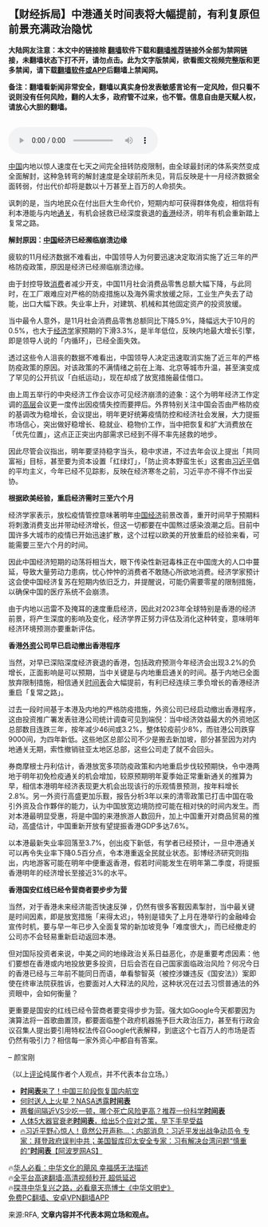  <!-- 面包屑导航 --> <h2>【财经拆局】中港通关时间表将大幅提前，有利复原但前景充满政治隐忧</h2> <p class="notice"><b>大陆网友注意：本文中的链接除 <a href="https://github.com/bannedbook/fanqiang" >翻墙</a>软件下载和<a href="https://github.com/killgcd/justmysocks/blob/master/README.md">翻墙推荐</a>链接外全部为禁网链接，未翻墙状态下打不开，请勿点击。此为文字版禁闻，欲看图文视频完整版和更多禁闻，请下载<a href="https://github.com/bannedbook/fanqiang">翻墙软件或APP</a>后翻墙上禁闻网。</p><p>备注：翻墙看新闻非常安全，翻墙以真实身份发表敏感言论有一定风险，但只看不说则没有任何风险，翻的人太多，政府管不过来，也不管。信息自由是天赋人权，请放心大胆的翻墙。</b></p>  <div class="entry"> <p><br /> <audio controls="controls" preload="metadata" src="https://www.rfa.org/cantonese/commentaries/po/com-12192022083118.html/@@stream" type="audio/mpeg"><br /> </audio></p> <p><span class='wp_keywordlink_affiliate'><a href="https://www.bannedbook.org/" title="中国" target="_blank">中国</a></span>内地以惊人速度在七天之间完全扭转防疫限制，由全球最封闭的体系突然变成全面解封，这种急转弯的解封速度是全球前所未见，背后反映是十一月经济数据全面转弱，付出代价却将是数以十万甚至上百万的人命损失。</p> <p>讽刺的是，当内地民众在付出巨大生命代价，短期内却可获得群体免疫，相信将有利本港能与内地<a href="https://www.bannedbook.org/bnews/tag/%E9%80%9A%E5%85%B3/" class="st_tag internal_tag" rel="tag" title="标签 通关 下的日志">通关</a>，有机会拯救已经深度衰退的<a href="https://www.bannedbook.org/bnews/tag/%e9%a6%99%e6%b8%af/" class="st_tag internal_tag" rel="tag" title="标签 香港 下的日志">香港</a>经济，明年有机会重新踏上复常之路。</p> <p><strong>解封原因：<a href="https://www.bannedbook.org/bnews/tag/%E4%B8%AD%E5%9B%BD/" class="st_tag internal_tag" rel="tag" title="标签 中国 下的日志">中国</a>经济已经濒临崩溃边缘</strong></p> <p>疲软的11月经济数据不难看出，中国领导人为何要迅速决定取消实施了近三年的严格防疫政策，原因是经济已经濒临崩溃边缘。</p> <p>由于封控导致<a href="https://www.bannedbook.org/bnews/tag/%e6%b6%88%e8%b4%b9/" class="st_tag internal_tag" rel="tag" title="标签 消费 下的日志">消费</a>者减少开支，中国11月社会消费品零售总额大幅下降，与此同时，在工厂艰难应对严格的防疫措施以及海外需求放缓之际，工业生产失去了动能，出口大幅下跌。失业率上升，对建筑、机械和其他固定资产的投资放缓。</p>  <p>当中最令人意外，是11月社会消费品零售总额同比下降5.9%，降幅远大于10月的0.5%，也大于<a href="https://www.bannedbook.org/bnews/tag/%E7%BB%8F%E6%B5%8E%E5%AD%A6/" class="st_tag internal_tag" rel="tag" title="标签 经济学 下的日志">经济学</a>家预期的下滑3.3%，是半年低位，反映内地最大增长引擎，即是领导人说的「内循环」，已经全面失效。</p> <p>透过这些令人沮丧的数据不难看出，中国领导人决定迅速取消实施了近三年的严格防疫政策的原因。对该政策的不满情绪之前在上海、北京等城市升温，甚至演变成了罕见的公开抗议「白纸运动」，现在却成了放宽措施最佳借口。</p> <p>由上周五举行的中央经济工作会议亦可见经济崩溃的迹象：这个为明年经济工作定调的<span class='wp_keywordlink_affiliate'><a href="https://www.bannedbook.org/bnews/ccpdope/" title="中共高层内幕" target="_blank">高层</a></span>会议更一度传出因疫情失控而要押后。外界特别关注中国会否由严格防疫的基调改为稳增长，会议提出，明年更好统筹疫情防控和经济社会发展，大力提振市场信心，突出做好稳增长、稳就业、稳物价工作，当中把恢复和扩大消费放在「优先位置」，这点正正突出内部需求已经到不得不率先拯救的地步。</p> <p>因此尽管会议指出，明年要坚持稳字当头，稳中求进，不过去年会议上提出「共同富裕」目标，甚至要为资本设置「红绿灯」，「防止资本野蛮生长」这套由<a href="https://www.bannedbook.org/bnews/tag/%e4%b9%a0%e8%bf%91%e5%b9%b3/" class="st_tag internal_tag" rel="tag" title="标签 习近平 下的日志">习近平</a>倡的平均主义，今年已经不见踪影，反映在经济寒冬之前，习近平亦不得不作出妥协。</p> <p><strong>根据欧美经验，重启经济需时三至六个月</strong></p> <p>经济学家表示，放松疫情管控意味著明年<a href="https://www.bannedbook.org/bnews/tag/%e4%b8%ad%e5%9b%bd%e7%bb%8f%e6%b5%8e/" class="st_tag internal_tag" rel="tag" title="标签 中国经济 下的日志">中国经济</a>前景改善，重开时间早于预期料将刺激消费支出并带动经济增长，但这一切都要在中国熬过感染浪潮之后。目前中国许多大城市的疫情已开始迅速扩散，这个过程以欧美的开放重启的经验来看，可能需要三至六个月的时间。</p>  <p>因此中国经济短期的动荡将相当大，眼下传染性新冠毒株正在中国庞大的人口中蔓延，导致大量劳动力患病，忧心忡忡的消费者不敢随心所欲地消费。经济学家预计这会使中国经济复苏在短期内依旧乏力，并提醒说，可能仍需要零星的限制措施，以确保中国的医疗系统不会崩溃。</p> <p>由于内地以迅雷不及掩耳的速度重启经济，因此对2023年全球特别是香港的经济前景，将产生深度的影响及变化，经济学界正努力评估及消化这种转变，意味明年经济环境预测亦要重新评估。</p> <p><strong>香港<a href="https://www.bannedbook.org/bnews/tag/%E5%A4%96%E8%B5%84/" class="st_tag internal_tag" rel="tag" title="标签 外资 下的日志">外资</a>公司早已启动撤出香港程序</strong></p> <p>当然，对早已深陷深度经济衰退的香港，包括政府预测今年经济会出现3.2%的负增长，正面影响是可以预期，当中关键是与内地重启通关的时间。基于内地已全面放弃限制措施，相信通关<a href="https://www.bannedbook.org/bnews/tag/%E6%97%B6%E9%97%B4%E8%A1%A8/" class="st_tag internal_tag" rel="tag" title="标签 时间表 下的日志">时间表</a>会大幅提前，有利已经连续三季负增长的香港经济重启「复常之路」。</p> <p>过去一段时间基于本港及内地的严格防疫措施，外资公司已经启动撤出香港程序，这由投资推广署发表驻港公司统计调查可见到端倪：当中经济效益最大的外资地区总部数目连跌三年，按年减少46间或3.2%，整体较疫前少8%，而驻港公司跌穿9000间，为四年新低。这些地区总部公司不少是搬去新加坡，部分甚至因为对内地通关无期，索性撤销驻亚太地区总部，这些公司走了就不会回头。</p> <p>券商摩根士丹利估计，香港放宽多项防疫政策和内地重启步伐较预期快，令中港两地于明年初免检疫通关的机会增加，较原预期明年夏季始正常重新通关的推算为早，相信本港明年经济表现更大机会出现该行的乐观情景预测，按年料增长2.8%。另一外资行高盛更加乐觐，报告分析3年以来的清零政策已打击中国在吸引外资及合作夥伴的能力，认为中国放宽边境防控可能在相对快的时间内发生。而对本港最明显受惠，将是中国的来港旅游人数回升，加上中国重开对商品贸易的推动，高盛估计，中国重新开放有望提振香港GDP多达7.6%。</p>  <p>以本港最新失业率回落至3.7%，创出疫下新低，有学者已经预计，一旦中港通关可以再令失业率下降0.5百分点，令本港重返全民就业状态。彭博经济研究则指出，内地游客可能在明年中便重返香港，假若时间能发生在明年第二季度，将提振香港明年的经济增长至接近3%的水平。</p> <p><strong>香港国安红线已经令营商者要步步为营</strong></p> <p>当然，对于香港未来经济能否快速反弹 ，仍然有很多客觐因素掣肘，当中最关键是时间因素，即是放宽措施「来得太迟」，特别是错失了上月在港举行的金融峰会宣传时机，要与早一年已步入全面复常的新加坡竞争「难度很大」，而已经撤走的公司亦不会轻易重新启动返回本港。</p> <p>但对国际投资者来说，中美之间的地缘政治关系日益恶化，亦是重要考虑因素：他们要想在香港或内地投放更多投资，日后会否在自己国家面临政治风险？何况今日的香港已经与三年前不能同日而语，单看黎智英（被控涉嫌违反《国安法》）案即使在终审法院获胜诉，也要面对人大释法的风险，这种状况在过去习惯普通法的外资眼中，会如何衡量？</p> <p>更重要是国安的红线已经令营商者要变得步步为营。强大如Google今天都要因为演算法将一首歌曲置顶，都要面临整个政府机器施予巨大政治压力，甚至有行政会议召集人提出要引用特权法传召Google代表解释，到底这个七百万人的市场是否仍然有吸引力？相信每一家外资心中都自有答案。</p> <p>&#8211; 颜宝刚</p>  <p>（以上<span class='wp_keywordlink_affiliate'><a href="https://www.bannedbook.org/bnews/comments/" title="新闻评论" target="_blank">评论</a></span>纯属作者个人观点，并不代表本台立场。）</p> <!--<div id="taboola-mid-1"></div>--><ul class='op-related-articles' title='相关阅读'> <li><a href='https://www.bannedbook.org/bnews/cnnews/20221218/1825073.html' target='_blank'><b>时间表</b>来了！中国三阶段恢复国内航空</a></li> <li><a href='https://www.bannedbook.org/bnews/cnnews/20221213/1823087.html' target='_blank'>何时送人上火星？NASA透露<b>时间表</b></a></li> <li><a href='https://www.bannedbook.org/bnews/health/20221210/1821980.html' target='_blank'>两餐间隔近VS少吃一顿，哪个死亡风险更高？推荐一份科学<b>时间表</b></a></li> <li><a href='https://www.bannedbook.org/bnews/health/20221210/1821979.html' target='_blank'>人体5大器官衰老<b>时间表</b>，给出5个应对之策，早下手早受益</a></li> <li><a href='https://www.bannedbook.org/bnews/bannedvideo/20221123/1814947.html' target='_blank'>🔥习近平野心惊人！竟然公开声称...；内部消息：习近平发出战争动员令 专家：拜登政府误判中共；美国智库印太安全专家：习有解决台湾问题“慎重的”<b>时间表</b>【阿波罗网AS】</a></li> </ul> <p class="texttj"> 🔥<a href="https://www.bannedbook.org/bnews/comments/20220220/1694796.html" target="_blank">华人必看：中华文化的飓风 幸福感无法描述</a><br/> 🔥<a href="https://github.com/bannedbook/fanqiang/wiki/V2ray%E6%9C%BA%E5%9C%BA" target="_blank">全平台高速翻墙:高清视频秒开,超低延迟</a><br/> 🔥<a href="https://www.bannedbook.org/bnews/comments/20220808/1768773.html" target="_blank">探寻中华复兴之路，必看章天亮博士《中华文明史》</a><br/> <a href="https://github.com/bannedbook/fanqiang/wiki/%E7%A6%81%E9%97%BB%E7%BD%91%E5%AE%89%E5%8D%93%E7%BF%BB%E5%A2%99%E6%96%B0%E9%97%BBAPP" target="_blank">免费PC翻墙、安卓VPN翻墙APP</a><br/> </p><p>来源:RFA, <strong>文章内容并不代表本网立场和观点。</strong></p><a name='sharetosocial'></a> <div style="margin-bottom:5px;padding-bottom:5px;clear:both"> <div id="archive-pix-1" class="banner-ads"> <!-- AuctionX Display platform tag START --> <div id="27602x728x90x621x_ADSLOT1" clicktrack="%%CLICK_URL_ESC%%"></div>  <!-- AuctionX Display platform tag END --> </div> <div id="archive-pix-2" class="banner-ads"> <!-- AuctionX Display platform tag START --> <div id="27556x300x250x621x_ADSLOT1" clicktrack="%%CLICK_URL_ESC%%" style="margin:0 auto;text-align:center"></div>  <!-- AuctionX Display platform tag END --> </div> </div>  <div id="archive-pix-1" class="banner-ads"> <!-- AuctionX Display platform tag START --> <div id="27603x728x90x621x_ADSLOT1" clicktrack="%%CLICK_URL_ESC%%"></div>  <!-- AuctionX Display platform tag END --> </div> </div><!--END ENTRY--> 
